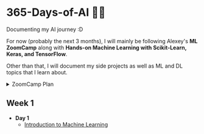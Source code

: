 # 365-Days-of-AI 🤖🙌
Documenting my AI journey :D

For now (probably the next 3 months), I will mainly be following Alexey's **ML ZoomCamp** along with **Hands-on Machine Learning with Scikit-Learn, Keras, and TensorFlow**.

Other than that, I will document my side projects as well as ML and DL topics that I learn about.

<details><summary>ZoomCamp Plan</summary>

| Id | Module Session                                | Progress | Link    | 
|----|-----------------------------------------------|-----|--------------|
|01  | Introduction to Machine Learning              | :white_check_mark: | [<a href="https://github.com/SohailaDiab/365-Days-of-AI/blob/main/Week-1/Day-1.md">Introduction to Machine Learning</a>] |
|02  | Machine Learning for Regression               | :x: | []|
|03  | Machine Learning for Classification           | :x: | []|
|04  | Evaluation Metrics for Classification         | :x: | []|
|05  | Deploying Machine Learning Models             | :x: | []|
|5b  | Bento ML                                      | :x: | []|
|06  | Decision Trees and Ensemble Learning          | :x: | []|
|07  | Midterm Project                               | :x: | []|
|07  | Midterm Project Evaluation                    | :x: | []|
|08  | Neural Networks and Deep Learning             | :x: | []|
|09  | Serverless Deep Learning                      | :x: | []|
|10  | Kubernetes and TensorFlow-Serving             | :x: | []|
|11  | Kubeflow and KFServing                        | :x: | []|
|12  | Capstone Project                              | :x: | []|
|12  | Capstone Project Evaluation                   | :x: | []|
|13  | The third Project                             | :x: | []|
|13  | The third Project Evaluation                  | :x: | []|
|14  | Article                                       | :x: | []|

</details>

## Week 1 
- **Day 1** 
  - <a href="https://github.com/SohailaDiab/365-Days-of-AI/blob/main/Week-1/Day-1.md">Introduction to Machine Learning</a>
